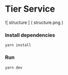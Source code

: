  # Tier Service 
 
 ![ structure ] ( structure.png ) 
 
 ### Install dependencies 
 
 ``` バッシュ 
 yarn install 
 ```` 
 
 ### Run 
 ``` バッシュ 
 yarn dev 
 ```` 
 
